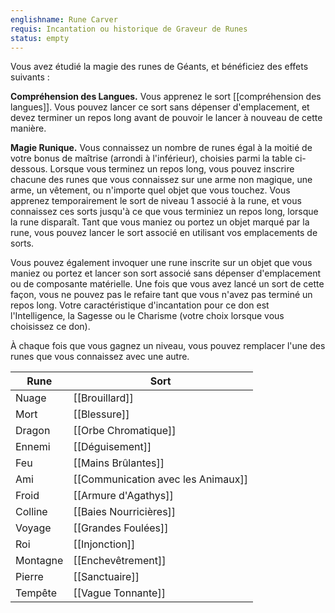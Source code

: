 ```yaml
---
englishname: Rune Carver
requis: Incantation ou historique de Graveur de Runes
status: empty
---
```

Vous avez étudié la magie des runes de Géants, et bénéficiez des effets suivants : 

**Compréhension des Langues.** Vous apprenez le sort [[compréhension des langues]]. Vous pouvez lancer ce sort sans dépenser d'emplacement, et devez terminer un repos long avant de pouvoir le lancer à nouveau de cette manière.

**Magie Runique.** Vous connaissez un nombre de runes égal à la moitié de votre bonus de maîtrise (arrondi à l'inférieur), choisies parmi la table ci-dessous. Lorsque vous terminez un repos long, vous pouvez inscrire chacune des runes que vous connaissez sur une arme non magique, une arme, un vêtement, ou n'importe quel objet que vous touchez. Vous apprenez temporairement le sort de niveau 1 associé à la rune, et vous connaissez ces sorts jusqu'à ce que vous terminiez un repos long, lorsque la rune disparaît. Tant que vous maniez ou portez un objet marqué par la rune, vous pouvez lancer le sort associé en utilisant vos emplacements de sorts.

Vous pouvez également invoquer une rune inscrite sur un objet que vous maniez ou portez et lancer son sort associé sans dépenser d'emplacement ou de composante matérielle. Une fois que vous avez lancé un sort de cette façon, vous ne pouvez pas le refaire tant que vous n'avez pas terminé un repos long. Votre caractéristique d'incantation pour ce don est l'Intelligence, la Sagesse ou le Charisme (votre choix lorsque vous choisissez ce don).

À chaque fois que vous gagnez un niveau, vous pouvez remplacer l'une des runes que vous connaissez avec une autre.

| Rune     | Sort                               |
| -------- | ---------------------------------- |
| Nuage    | [[Brouillard]]                     |
| Mort     | [[Blessure]]                       |
| Dragon   | [[Orbe Chromatique]]               |
| Ennemi   | [[Déguisement]]                    |
| Feu      | [[Mains Brûlantes]]                |
| Ami      | [[Communication avec les Animaux]] |
| Froid    | [[Armure d'Agathys]]               |
| Colline  | [[Baies Nourricières]]             |
| Voyage   | [[Grandes Foulées]]                |
| Roi      | [[Injonction]]                     |
| Montagne | [[Enchevêtrement]]                 |
| Pierre   | [[Sanctuaire]]                     |
| Tempête  | [[Vague Tonnante]]                 |


